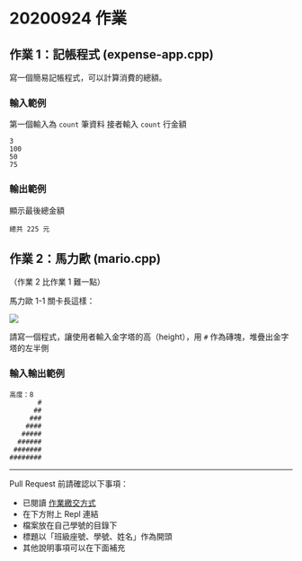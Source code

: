# 20200924 作業

##  作業 1：記帳程式 (expense-app.cpp)
寫一個簡易記帳程式，可以計算消費的總額。

### 輸入範例
第一個輸入為 `count` 筆資料
接者輸入 `count` 行金額
```
3
100
50
75
```

### 輸出範例
顯示最後總金額
```
總共 225 元
```

## 作業 2：馬力歐 (mario.cpp)

（作業 2 比作業 1 難一點）

馬力歐 1-1 關卡長這樣：

![](https://cs50.harvard.edu/ap/2021/curriculum/x/psets/1/mario/less/pyramid.png)

請寫一個程式，讓使用者輸入金字塔的高（height），用 `#` 作為磚塊，堆疊出金字塔的左半側


### 輸入輸出範例
```
高度：8
       #
      ##
     ###
    ####
   #####
  ######
 #######
########
```

---

Pull Request 前請確認以下事項：

* 已閱讀 [作業繳交方式](https://hackmd.io/@nssh/nscsc/%2F%40nssh%2Fsummit-homework)
* 在下方附上 Repl 連結
* 檔案放在自己學號的目錄下
* 標題以「班級座號、學號、姓名」作為開頭
* 其他說明事項可以在下面補充
